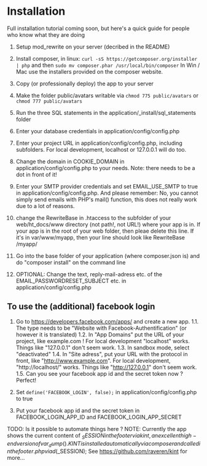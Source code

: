 # Installation

Full installation tutorial coming soon, but here's a quick guide for people who know what they are doing

1. Setup mod_rewrite on your server (decribed in the README)
2. Install composer, in linux:
`curl -sS https://getcomposer.org/installer | php` and then
`sudo mv composer.phar /usr/local/bin/composer`
In Win / Mac use the installers provided on the composer website.
2. Copy (or professionally deploy) the app to your server
3. Make the folder public/avatars writable via `chmod 775 public/avatars` or `chmod 777 public/avatars`
4. Run the three SQL statements in the application/_install/sql_statements folder
5. Enter your database credentials in application/config/config.php
6. Enter your project URL in application/config/config.php, including subfolders. For local development, localhost or
127.0.0.1 will do too.
7. Change the domain in COOKIE_DOMAIN in application/config/config.php to your needs. Note: there needs to be a dot in front of it!
8. Enter your SMTP provider credentials and set EMAIL_USE_SMTP to true in application/config/config.php.
And please remember: No, you cannot simply send emails with PHP's mail() function, this does not really work due
to a lot of reasons.
9. change the RewriteBase in .htaccess to the subfolder of your web/ht_docs/www directory (not path!, not URL!) where your app is in.
      If your app is in the root of your web folder, then pleae delete this line. If it's in var/www/myapp, then your line should look like
      RewriteBase /myapp/

10. Go into the base folder of your application (where composer.json is) and do "composer install" on the command line

10. OPTIONAL: Change the text, reply-mail-adress etc. of the EMAIL_PASSWORDRESET_SUBJECT etc. in
application/config/config.php

## To use the (additional) facebook login

1. Go to https://developers.facebook.com/apps/ and create a new app.
1.1. The type needs to be "Website with Facebook-Authentification" (or however it is translated)
1.2. In "App Domains" put the URL of your project, like example.com ! For local development "localhost" works.
Things like "127.0.0.1" don't seem work.
1.3. In sandbox mode, select "deactivated"
1.4. In "Site adress", put your URL with the protocol in front, like "http://www.example.com". For local development,
"http://localhost/" works. Things like "http://127.0.0.1" don't seem work.
1.5. Can you see your facebook app id and the secret token now ? Perfect!

2. Set `define('FACEBOOK_LOGIN', false);` in application/config/config.php to  true
3. Put your facebook app id and the secret token in FACEBOOK_LOGIN_APP_ID and FACEBOOK_LOGIN_APP_SECRET

TODO: Is it possible to automate things here ?
NOTE: Currently the app shows the current content of $_SESSION in the footer via kint, an excellent high-end version
of var_dump(). KINT is installed automatically via composer and called in the footer.php via d($_SESSION);
See https://github.com/raveren/kint for more...